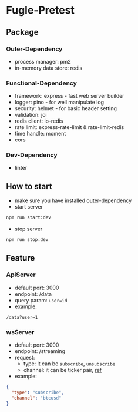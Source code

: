 # Fugle-Pretest

## Package
### Outer-Dependency
- process manager: pm2
- in-memory data store: redis

### Functional-Dependency
- framework: express - fast web server builder
- logger: pino - for well manipulate log
- security: helmet - for basic header setting
- validation: joi
- redis client: io-redis
- rate limit: express-rate-limit & rate-limit-redis
- time handle: moment
- cors

### Dev-Dependency
- linter


## How to start
- make sure you have installed outer-dependency
- start server
```sh
npm run start:dev
```
- stop server
```sh
npm run stop:dev
```

## Feature
### ApiServer
- default port: 3000
- endpoint: /data
- query param: `user=id`
- example:
```
/data?user=1
```

### wsServer
- default port: 3000
- endpoint: /streaming
- request: 
  - type: it can be `subscribe`, `unsubscribe`
  - channel: it can be ticker pair, [ref](https://www.bitstamp.net/websocket/v2/)
- example:
```json
{
  "type": "subscribe",
  "channel": "btcusd"
}
```

